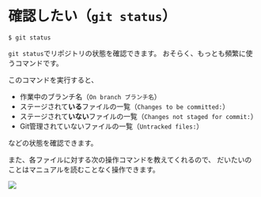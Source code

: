# 確認したい（`git status`）

```console
$ git status
```

`git status`でリポジトリの状態を確認できます。
おそらく、もっとも頻繁に使うコマンドです。

このコマンドを実行すると、

- 作業中のブランチ名（``On branch ブランチ名``）
- ステージされて**いる**ファイルの一覧（``Changes to be committed:``）
- ステージされて**いない**ファイルの一覧（``Changes not staged for commit:``）
- Git管理されていないファイルの一覧（``Untracked files:``）

などの状態を確認できます。

また、各ファイルに対する次の操作コマンドを教えてくれるので、
だいたいのことはマニュアルを読むことなく操作できます。

![](fig/git-status.png)

